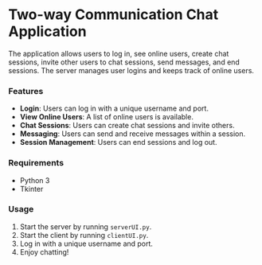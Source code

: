 # Two-way Communication Chat Application

The application allows users to log in, see online users, create chat sessions, invite other users to chat sessions, send messages, and end sessions. The server manages user logins and keeps track of online users.

### Features

- **Login**: Users can log in with a unique username and port.
- **View Online Users**: A list of online users is available.
- **Chat Sessions**: Users can create chat sessions and invite others.
- **Messaging**: Users can send and receive messages within a session.
- **Session Management**: Users can end sessions and log out.

### Requirements

- Python 3
- Tkinter

### Usage

1. Start the server by running `serverUI.py`.
2. Start the client by running `clientUI.py`.
3. Log in with a unique username and port.
4. Enjoy chatting!
